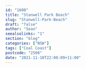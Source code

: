 ```yaml
---
id: "1600"
title: "Stanwell Park Beach"
slug: "Stanwell-Park-Beach"
draft: "false"
author: "Sean"
seealsolinks: "1"
section: "blog"
categories: ["NSW"]
tags: ["Coal Coast"]
postcode: "2508"
date: "2021-11-10T22:00:09+11:00"
---
```

